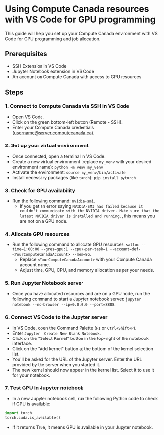 # Using Compute Canada resources with VS Code for GPU programming

This guide will help you set up your Compute Canada environment with VS Code for GPU programming and job allocation.

## Prerequisites

- SSH Extension in VS Code
- Jupyter Notebook extension in VS Code
- An account on Compute Canada with access to GPU resources

## Steps

### 1. Connect to Compute Canada via SSH in VS Code

- Open VS Code.
- Click on the green bottom-left button (Remote - SSH).
- Enter your Compute Canada credentials (username@server.computecanada.ca).

### 2. Set up your virtual environment

- Once connected, open a terminal in VS Code.
- Create a new virtual environment (replace `my_venv` with your desired environment name): `python -m venv my_venv`
- Activate the environment: `source my_venv/bin/activate`
- Install necessary packages (like `torch`): `pip install pytorch`

### 3. Check for GPU availability

- Run the following command: `nvidia-smi`. 
  - If you get an error saying `NVIDIA-SMI has failed because it couldn't communicate with the NVIDIA driver. Make sure that the latest NVIDIA driver is installed and running.`, this means you are not on a GPU node.

### 4. Allocate GPU resources

- Run the following command to allocate GPU resources: `salloc --time=1:00:00 --gres=gpu:1 --cpus-per-task=1 --account=def-<YourComputeCanadaAccount> --mem=8G`. 
  - Replace `<YourComputeCanadaAccount>` with your Compute Canada account name.
  - Adjust time, GPU, CPU, and memory allocation as per your needs.

### 5. Run Jupyter Notebook server

- Once you have allocated resources and are on a GPU node, run the following command to start a Jupyter notebook server: `jupyter notebook --no-browser --ip=0.0.0.0 --port=8888`. 

### 6. Connect VS Code to the Jupyter server

- In VS Code, open the Command Palette (`F1` or `Ctrl+Shift+P`).
- Enter `Jupyter: Create New Blank Notebook`.
- Click on the "Select Kernel" button in the top-right of the notebook interface.
- Click on the "Add kernel" button at the bottom of the kernel selection list.
- You'll be asked for the URL of the Jupyter server. Enter the URL provided by the server when you started it.
- The new kernel should now appear in the kernel list. Select it to use it for your notebook.

### 7. Test GPU in Jupyter notebook

- In a new Jupyter notebook cell, run the following Python code to check if GPU is available: 

```python
import torch
torch.cuda.is_available()
```

- If it returns True, it means GPU is available in your Jupyter notebook.

